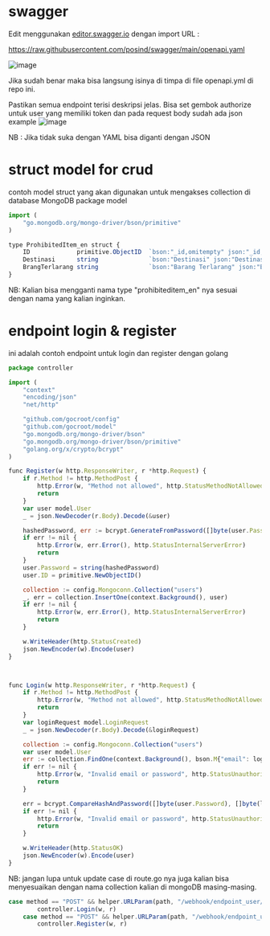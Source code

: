 # swagger

Edit menggunakan [editor.swagger.io](https://editor.swagger.io/) dengan import URL :

https://raw.githubusercontent.com/posind/swagger/main/openapi.yaml

![image](https://github.com/jscroot/swagger/assets/11188109/d5cc9ae1-e73d-4eaa-929d-dab1f74fe2cd)

Jika sudah benar maka bisa langsung isinya di timpa di file openapi.yml di repo ini.

Pastikan semua endpoint terisi deskripsi jelas. Bisa set gembok authorize untuk user yang memiliki token dan pada request body sudah ada json example
![image](https://github.com/jscroot/swagger/assets/11188109/346d19b1-6294-4538-a287-d5d271dd2523)

NB : Jika tidak suka dengan YAML bisa diganti dengan JSON

# struct model for crud 

contoh model struct yang akan digunakan untuk mengakses collection di database MongoDB
package model
``` js
import (
	"go.mongodb.org/mongo-driver/bson/primitive"
)

type ProhibitedItem_en struct {
	ID             primitive.ObjectID  `bson:"_id,omitempty" json:"_id,omitempty"`
	Destinasi      string              `bson:"Destinasi" json:"Destinasi"`
	BrangTerlarang string              `bson:"Barang Terlarang" json:"Barang Terlarang"`
}
```
NB: Kalian bisa mengganti nama type "prohibiteditem_en" nya sesuai dengan nama yang kalian inginkan.

# endpoint login & register
ini adalah contoh endpoint untuk login dan register dengan golang 
``` js 
package controller

import (
	"context"
	"encoding/json"
	"net/http"

	"github.com/gocroot/config"
	"github.com/gocroot/model"
	"go.mongodb.org/mongo-driver/bson"
	"go.mongodb.org/mongo-driver/bson/primitive"
	"golang.org/x/crypto/bcrypt"
)

func Register(w http.ResponseWriter, r *http.Request) {
	if r.Method != http.MethodPost {
		http.Error(w, "Method not allowed", http.StatusMethodNotAllowed)
		return
	}
	var user model.User
	_ = json.NewDecoder(r.Body).Decode(&user)

	hashedPassword, err := bcrypt.GenerateFromPassword([]byte(user.Password), bcrypt.DefaultCost)
	if err != nil {
		http.Error(w, err.Error(), http.StatusInternalServerError)
		return
	}
	user.Password = string(hashedPassword)
	user.ID = primitive.NewObjectID()

	collection := config.Mongoconn.Collection("users")
	_, err = collection.InsertOne(context.Background(), user)
	if err != nil {
		http.Error(w, err.Error(), http.StatusInternalServerError)
		return
	}

	w.WriteHeader(http.StatusCreated)
	json.NewEncoder(w).Encode(user)
}



func Login(w http.ResponseWriter, r *http.Request) {
	if r.Method != http.MethodPost {
		http.Error(w, "Method not allowed", http.StatusMethodNotAllowed)
		return
	}
	var loginRequest model.LoginRequest
	_ = json.NewDecoder(r.Body).Decode(&loginRequest)

	collection := config.Mongoconn.Collection("users")
	var user model.User
	err := collection.FindOne(context.Background(), bson.M{"email": loginRequest.Email}).Decode(&user)
	if err != nil {
		http.Error(w, "Invalid email or password", http.StatusUnauthorized)
		return
	}

	err = bcrypt.CompareHashAndPassword([]byte(user.Password), []byte(loginRequest.Password))
	if err != nil {
		http.Error(w, "Invalid email or password", http.StatusUnauthorized)
		return
	}

	w.WriteHeader(http.StatusOK)
	json.NewEncoder(w).Encode(user)
}
``` 
NB: jangan lupa untuk update case di route.go nya juga kalian bisa menyesuaikan dengan nama collection kalian di mongoDB masing-masing.
``` js 
case method == "POST" && helper.URLParam(path, "/webhook/endpoint_user/user"):
		controller.Login(w, r)
	case method == "POST" && helper.URLParam(path, "/webhook/endpoint_user/user"):
		controller.Register(w, r)
```        